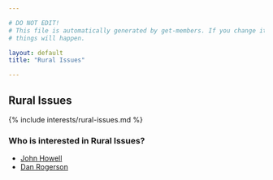 ```yaml
---

# DO NOT EDIT!
# This file is automatically generated by get-members. If you change it, bad
# things will happen.

layout: default
title: "Rural Issues"

---
```


## Rural Issues

{% include interests/rural-issues.md %}

### Who is interested in Rural Issues?


* [John Howell](/members/john-howell.html)
* [Dan Rogerson](/members/dan-rogerson.html)
